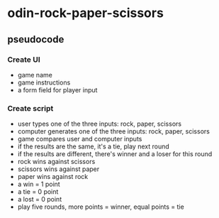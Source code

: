 # odin-rock-paper-scissors
## pseudocode
### Create UI
- game name
- game instructions
- a form field for player input
### Create script
- user types one of the three inputs: rock, paper, scissors
- computer generates one of the three inputs: rock, paper, scissors
- game compares user and computer inputs
- if the results are the same, it's a tie, play next round
- if the results are different, there's winner and a loser for this round
- rock wins against scissors
- scissors wins against paper
- paper wins against rock
- a win = 1 point
- a tie = 0 point
- a lost = 0 point
- play five rounds, more points = winner, equal points = tie 
